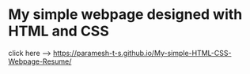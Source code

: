# My simple webpage designed with HTML and CSS

click here --> https://paramesh-t-s.github.io/My-simple-HTML-CSS-Webpage-Resume/
